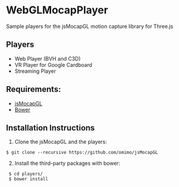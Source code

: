 # WebGLMocapPlayer

Sample players for the jsMocapGL motion capture library for Three.js

## Players

* Web Player (BVH and C3D)
* VR Player for Google Cardboard
* Streaming Player




## Requirements:
* [jsMocapGL](https://github.com/omimo/jsMocapGL)
* [Bower](bower.io)


## Installation Instructions
1. Clone the jsMocapGL and the players:
  
```
$ git clone --recursive https://github.com/omimo/jsMocapGL
```

2. Install the third-party packages with bower:

```
 $ cd players/
 $ bower install
```
